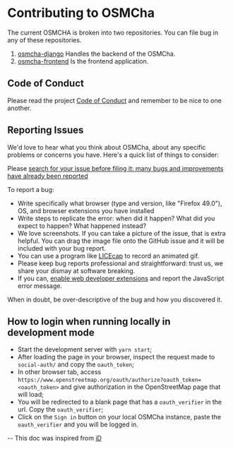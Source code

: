 # Contributing to OSMCha

The current OSMCHA is broken into two repositories. You can file bug in any of these repositories.
1. [osmcha-django](https://github.com/willemarcel/osmcha-django) Handles the backend of the OSMCha.
2. [osmcha-frontend](https://github.com/mapbox/osmcha-frontend) Is the frontend application.

## Code of Conduct

Please read the project
[Code of Conduct](CODE_OF_CONDUCT.md) and remember to be nice to one another.

## Reporting Issues

We'd love to hear what you think about OSMCha, about any specific problems or
concerns you have. Here's a quick list of things to consider:

Please [search for your issue before filing it: many bugs and improvements have already been reported](https://github.com/search?l=&q=repo%3Amapbox%2Fosmcha-frontend&type=Issues)

To report a bug:

* Write specifically what browser (type and version, like "Firefox 49.0"), OS,
and browser extensions you have installed
* Write steps to replicate the error: when did it happen? What did you expect to happen?
What happened instead?
* We love screenshots.  If you can take a picture of the issue, that is extra helpful.
You can drag the image file onto the GitHub issue and it will be included with your bug report.
* You can use a program like [LICEcap](http://www.cockos.com/licecap/) to record an animated gif.
* Please keep bug reports professional and straightforward: trust us, we share your dismay at software breaking.
* If you can, [enable web developer extensions](http://debugbrowser.com/) and report the
JavaScript error message.

When in doubt, be over-descriptive of the bug and how you discovered it.

## How to login when running locally in development mode

* Start the development server with `yarn start`;
* After loading the page in your browser, inspect the request made to `social-auth/` and copy the `oauth_token`;
* In other browser tab, access `https://www.openstreetmap.org/oauth/authorize?oauth_token=<oauth_token>` and give authorization in the OpenStreetMap page that will load;
* You will be redirected to a blank page that has a `oauth_verifier` in the url. Copy the `oauth_verifier`;
* Click on the `Sign in` button on your local OSMCha instance, paste the `oauth_verifier` and you will be logged in.


-- This doc was inspired from [iD](https://github.com/openstreetmap/iD/blob/master/CONTRIBUTING.md)

